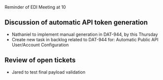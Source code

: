 
Reminder of EDI Meeting at 10

## Discussion of automatic API token generation
- Nathaniel to implement manual generation in DAT-944, by this Thursday
- Create new task in backlog related to DAT-944 for: Automatic Public API User/Account Configuration

## Review of open tickets
- Jared to test final payload validation

